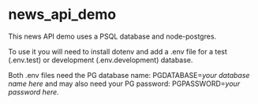 # news_api_demo

This news API demo uses a PSQL database and node-postgres. 

To use it you will need to install dotenv and add a .env file for a test (.env.test) or development (.env.development) database.

Both .env files need the PG database name: PGDATABASE=*your database name here* and may also need your  PG password: PGPASSWORD=*your password here*.


